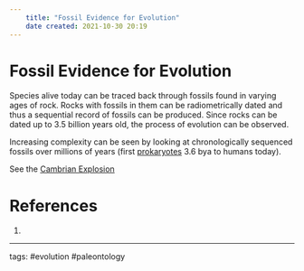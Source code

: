 ```yaml
---
	title: "Fossil Evidence for Evolution"
	date created: 2021-10-30 20:19
---
```

# Fossil Evidence for Evolution

Species alive today can be traced back through fossils found in varying ages of rock. Rocks with fossils in them can be radiometrically dated and thus a sequential record of fossils can be produced. Since rocks can be dated up to 3.5 billion years old, the process of evolution can be observed.

Increasing complexity can be seen by looking at chronologically sequenced fossils over millions of years (first [prokaryotes](Prokaryotes.md) 3.6 bya to humans today).

See the [Cambrian Explosion](Cambrian%20Explosion.md)

# References
1. 

---
tags: #evolution #paleontology